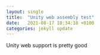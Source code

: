 ```yaml
---
layout: single
title:  "Unity web assembly test"
date:   2021-08-17 18:34:18 +0100
categories: jekyll update
---
```


Unity web support is pretty good

<div id="unity-container" class="unity-desktop">
  <canvas id="unity-canvas"></canvas>
  <div id="unity-loading-bar">
	<div id="unity-logo"></div>
	<div id="unity-progress-bar-empty">
	  <div id="unity-progress-bar-full"></div>
	</div>
  </div>
</div>
<script>
  var buildUrl = "/assets/unity/creature_sim/build";
  var loaderUrl = buildUrl + "/build.loader.js";
  var config = {
	dataUrl: buildUrl + "/build.data",
	frameworkUrl: buildUrl + "/build.framework.js",
	codeUrl: buildUrl + "/build.wasm",
	streamingAssetsUrl: "StreamingAssets",
	companyName: "AAB",
	productName: "Creature Sim",
	productVersion: "0.1",
  };

  var container = document.querySelector("#unity-container");
  var canvas = document.querySelector("#unity-canvas");
  var loadingBar = document.querySelector("#unity-loading-bar");
  var progressBarFull = document.querySelector("#unity-progress-bar-full");
  var fullscreenButton = document.querySelector("#unity-fullscreen-button");
  var mobileWarning = document.querySelector("#unity-mobile-warning");

  // By default Unity keeps WebGL canvas render target size matched with
  // the DOM size of the canvas element (scaled by window.devicePixelRatio)
  // Set this to false if you want to decouple this synchronization from
  // happening inside the engine, and you would instead like to size up
  // the canvas DOM size and WebGL render target sizes yourself.
  // config.matchWebGLToCanvasSize = false;

  canvas.style.width = "960px";
  canvas.style.height = "600px";
  var script = document.createElement("script");
  script.src = loaderUrl;
  script.onload = () => {
	createUnityInstance(canvas, config, (progress) => {
	  progressBarFull.style.width = 100 * progress + "%";
	}).then((unityInstance) => {
	  loadingBar.style.display = "none";
	}).catch((message) => {
	  alert(message);
	});
  };
  document.body.appendChild(script);
</script>
